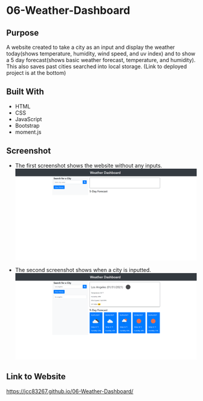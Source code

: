 # 06-Weather-Dashboard

## Purpose
A website created to take a city as an input and display the weather today(shows temperature, humidity, wind speed, and uv index) and to show a 5 day forecast(shows basic weather forecast, temperature, and humidity). This also saves past cities searched into local storage. (Link to deployed project is at the bottom)

## Built With
* HTML
* CSS
* JavaScript
* Bootstrap
* moment.js

## Screenshot
* The first screenshot shows the website without any inputs.
![screenshot of the password generator](./assets/images/screenshot-1.png)

* The second screenshot shows when a city is inputted.
![screenshot of the password generator](./assets/images/screenshot-2.png)

## Link to Website
https://jcc83267.github.io/06-Weather-Dashboard/
